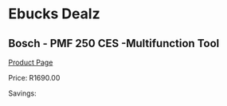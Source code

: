 
# Ebucks Dealz
## Bosch - PMF 250 CES -Multifunction Tool
[Product Page](https://www.ebucks.com/web/shop/productSelected.do?prodId=1200336258&catId=717342768)

Price: R1690.00

Savings: 


	
